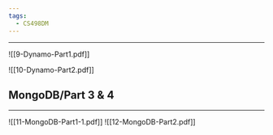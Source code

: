 ```yaml
---
tags:
  - CS498DM
---
```

---
![[9-Dynamo-Part1.pdf]]

![[10-Dynamo-Part2.pdf]]

## MongoDB/Part 3 & 4
---
![[11-MongoDB-Part1-1.pdf]]
![[12-MongoDB-Part2.pdf]]
